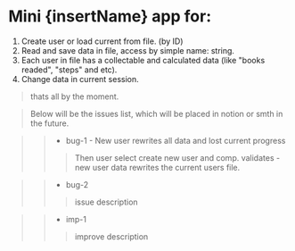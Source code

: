 ﻿Mini {insertName} app for:
==

1. Create user or load current from file. (by ID)
2. Read and save data in file, access by simple name: string.
3. Each user in file has a collectable and calculated data (like "books readed", "steps" and etc).
4. Change data in current session.

>thats all by the moment.

>Below will be the issues list, which will be placed in notion or smth in the future.

>>- bug-1 - New user rewrites all data and lost current progress
>>> Then user select create new user and comp. validates - new user data rewrites the current users file.

>>- bug-2
>>> issue description

>>* imp-1
>>> improve description